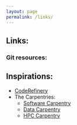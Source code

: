 ```yaml
---
layout: page
permalink: /links/
---
```


## Links:


### Git resources:



## Inspirations:

* [CodeRefinery](https://coderefinery.org/)
* The Carpentries:
	* [Software Carpentry](https://software-carpentry.org/)
	* [Data Carpentry](https://datacarpentry.org/)
	* [HPC Carpentry](https://hpc-carpentry.github.io/)

